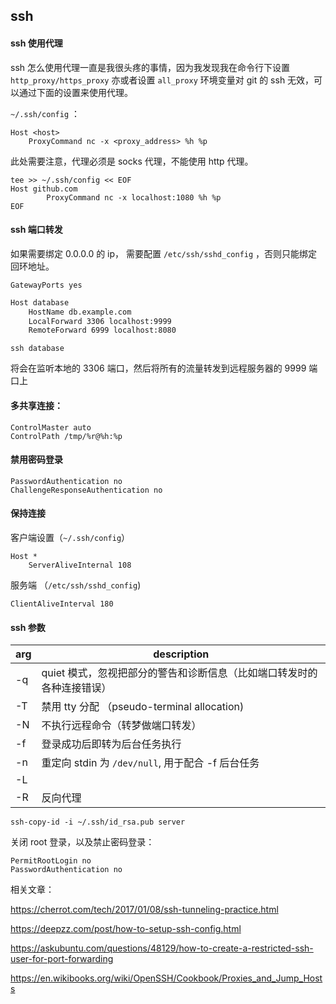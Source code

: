 ## ssh 

#### ssh 使用代理

ssh 怎么使用代理一直是我很头疼的事情，因为我发现我在命令行下设置 `http_proxy/https_proxy` 亦或者设置 `all_proxy` 环境变量对 git 的 ssh 无效，可以通过下面的设置来使用代理。

`~/.ssh/config` ：

```
Host <host>
    ProxyCommand nc -x <proxy_address> %h %p
```

此处需要注意，代理必须是 socks 代理，不能使用 http 代理。

```
tee >> ~/.ssh/config << EOF
Host github.com
		ProxyCommand nc -x localhost:1080 %h %p
EOF
```



#### ssh 端口转发

如果需要绑定 0.0.0.0 的 ip， 需要配置 `/etc/ssh/sshd_config` ，否则只能绑定回环地址。

```
GatewayPorts yes
```



```sh
Host database
    HostName db.example.com
    LocalForward 3306 localhost:9999
    RemoteForward 6999 localhost:8080
```

```
ssh database
```

将会在监听本地的 3306 端口，然后将所有的流量转发到远程服务器的 9999 端口上



#### 多共享连接：

```
ControlMaster auto
ControlPath /tmp/%r@%h:%p
```



#### 禁用密码登录

```
PasswordAuthentication no
ChallengeResponseAuthentication no
```



#### 保持连接

客户端设置（`~/.ssh/config`）

```
Host *
	ServerAliveInternal 108
```

服务端 （`/etc/ssh/sshd_config`)

```
ClientAliveInterval 180
```



#### ssh 参数

| arg  | description                                                  |
| ---- | ------------------------------------------------------------ |
| -q   | quiet 模式，忽视把部分的警告和诊断信息（比如端口转发时的各种连接错误） |
| -T   | 禁用 tty 分配 （pseudo-terminal allocation)                  |
| -N   | 不执行远程命令（转梦做端口转发）                             |
| -f   | 登录成功后即转为后台任务执行                                 |
| -n   | 重定向 stdin 为 `/dev/null`, 用于配合 -f 后台任务            |
| -L   |                                                              |
| -R   | 反向代理                                                     |





```
ssh-copy-id -i ~/.ssh/id_rsa.pub server
```



关闭 root 登录，以及禁止密码登录：

```
PermitRootLogin no
PasswordAuthentication no
```





相关文章：

https://cherrot.com/tech/2017/01/08/ssh-tunneling-practice.html

https://deepzz.com/post/how-to-setup-ssh-config.html

https://askubuntu.com/questions/48129/how-to-create-a-restricted-ssh-user-for-port-forwarding

https://en.wikibooks.org/wiki/OpenSSH/Cookbook/Proxies_and_Jump_Hosts